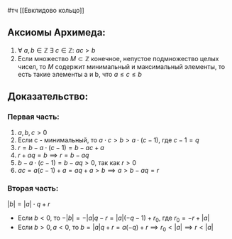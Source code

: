#тч 
[[Евклидово кольцо]]
## Аксиомы Архимеда:
1. $\forall \ a, b \in \mathbb{Z} \ \exists \ c \in \mathbb{Z}: \ ac > b$
2. Если множество $M \subset \mathbb{Z}$ конечное, непустое подмножество целых чисел, то $M$ содержит минимальный и максимальный элементы, то есть такие элементы a и b, что $a \leq c \leq b$
## Доказательство:
### Первая часть:
1. $a, b, c > 0$
2. Если c - минимальный, то $a \cdot c > b > a \cdot (c - 1)$, где $c-1 = q$
3. $r = b - a \cdot (c - 1) = b - ac + a$
4. $r + aq = b \implies r = b - aq$
5. $b - a \cdot (c - 1) = b - aq > 0$, так как $r > 0$
6. $ac = a(c - 1) + a = aq + a > b \implies a > b - aq = r$
### Вторая часть:
$|b| = |a| \cdot q + r$
- Если $b < 0$, то $-|b| = -|a|q - r = |a|(-q - 1) + r_0$, где $r_0 = -r + |a|$
- Если $b > 0, a < 0$, то $b = |a|q + r = a(-q) + r \implies r_0 < |a| \implies r < |a|$